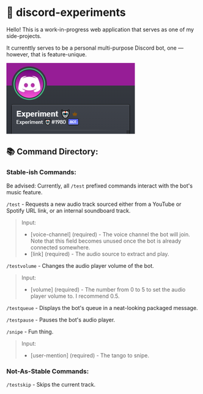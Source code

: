 # 🤖 discord-experiments

Hello! This is a work-in-progress web application that serves as one of my side-projects. 

It currenttly serves to be a personal multi-purpose Discord bot, one — however, that is feature-unique.

<img src="https://github.com/dev-alto/dev-alto/blob/main/28%20July%20%40%2012-59-26%20AM.png">

## 📚 Command Directory:

### Stable-ish Commands:

Be advised: Currently, all  `/test` prefixed commands interact with the bot's music feature.

`/test` - Requests a new audio track sourced either from a YouTube or Spotify URL link, or an internal soundboard track.

> Input: 
> - [voice-channel] (required) - The voice channel the bot will join. Note that this field becomes unused once the bot is already connected somewhere.
> - [link] (required) - The audio source to extract and play.

`/testvolume` - Changes the audio player volume of the bot.

> Input:
> - [volume] (required) - The number from 0 to 5 to set the audio player volume to. I recommend 0.5.

`/testqueue` - Displays the bot's queue in a neat-looking packaged message.

`/testpause` - Pauses the bot's audio player.

`/snipe` - Fun thing.

> Input:
> - [user-mention] (required) - The tango to snipe.

### Not-As-Stable Commands:

`/testskip` - Skips the current track. 
